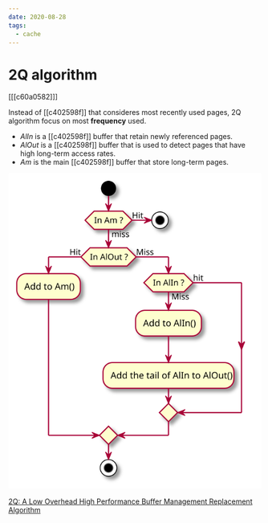 ```yaml
---
date: 2020-08-28
tags:
  - cache
---
```


# 2Q algorithm

[[[c60a0582]]]

Instead of [[c402598f]] that consideres most recently used pages, 2Q algorithm focus on most **frequency** used.

- $AlIn$ is a [[c402598f]] buffer that retain newly referenced pages.
- $AlOut$  is a [[c402598f]] buffer that is used to detect pages that have high long-term access rates.
- $Am$  is the main [[c402598f]] buffer that store long-term pages.

![](./9f61d0ff.svg)

[2Q: A Low Overhead High Performance Buffer Management Replacement Algorithm](http://www.vldb.org/conf/1994/P439.PDF)